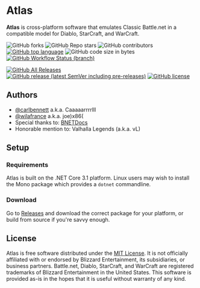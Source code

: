 # Atlas
**Atlas** is cross-platform software that emulates Classic Battle.net in a compatible model for Diablo, StarCraft, and WarCraft.

![GitHub forks](https://img.shields.io/github/forks/BNETDocs/Atlas?style=for-the-badge)
![GitHub Repo stars](https://img.shields.io/github/stars/BNETDocs/Atlas?style=for-the-badge)
![GitHub contributors](https://img.shields.io/github/contributors/BNETDocs/Atlas?style=for-the-badge)
[![GitHub top language](https://img.shields.io/github/languages/top/BNETDocs/Atlas?style=for-the-badge)](https://github.com/BNETDocs/Atlas/search?l=c%23)
![GitHub code size in bytes](https://img.shields.io/github/languages/code-size/BNETDocs/Atlas?style=for-the-badge)
[![GitHub Workflow Status (branch)](https://img.shields.io/github/workflow/status/BNETDocs/Atlas/.NET%20Core/develop?style=for-the-badge)](https://github.com/BNETDocs/Atlas/actions?query=workflow%3A%22.NET%20Core%22)

[![GitHub All Releases](https://img.shields.io/github/downloads/BNETDocs/Atlas/total?style=for-the-badge)](https://github.com/BNETDocs/Atlas/releases/latest)
[![GitHub release (latest SemVer including pre-releases)](https://img.shields.io/github/v/release/BNETDocs/Atlas?include_prereleases&label=latest%20release&style=for-the-badge)](https://github.com/BNETDocs/Atlas/releases/latest)
[![GitHub license](https://img.shields.io/github/license/BNETDocs/Atlas?style=for-the-badge)](./LICENSE.txt)

## Authors

* [@carlbennett](https://github.com/carlbennett) a.k.a. Caaaaarrrrlll
* [@wjlafrance](https://github.com/wjlafrance) a.k.a. joe)x86(
* Special thanks to: [BNETDocs](https://bnetdocs.org)
* Honorable mention to: Valhalla Legends (a.k.a. vL)

## Setup

### Requirements

Atlas is built on the .NET Core 3.1 platform. Linux users may wish to install the Mono package which provides a `dotnet` commandline.

### Download

Go to [Releases](https://github.com/BNETDocs/Atlas/releases/latest) and download the correct package for your platform, or build from source if you're savvy enough.

## License

Atlas is free software distributed under the [MIT License](./LICENSE.txt). It is not officially affiliated with or endorsed by Blizzard Entertainment, its subsidiaries, or business partners. Battle.net, Diablo, StarCraft, and WarCraft are registered trademarks of Blizzard Entertainment in the United States. This software is provided as-is in the hopes that it is useful without warranty of any kind.
